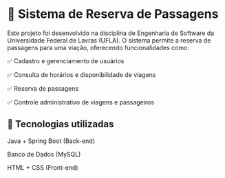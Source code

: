 <h1>🚌 Sistema de Reserva de Passagens</h1>
Este projeto foi desenvolvido na disciplina de Engenharia de Software da Universidade Federal de Lavras (UFLA). O sistema permite a reserva de passagens para uma viação, oferecendo funcionalidades como:

✅ Cadastro e gerenciamento de usuários

✅ Consulta de horários e disponibilidade de viagens

✅ Reserva de passagens

✅ Controle administrativo de viagens e passageiros

<h2>🚀 Tecnologias utilizadas</h2>

Java + Spring Boot (Back-end)

Banco de Dados (MySQL)

HTML + CSS (Front-end)
